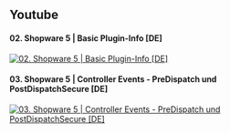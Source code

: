 ## Youtube

#### 02. Shopware 5 | Basic Plugin-Info [DE]

[![02. Shopware 5 | Basic Plugin-Info [DE]](https://i.ytimg.com/vi/j9PoAUt0V6w/hqdefault.jpg)](https://www.youtube.com/watch?v=j9PoAUt0V6w "02. Shopware 5 | Basic Plugin-Info [DE]")

#### 03. Shopware 5 | Controller Events - PreDispatch und PostDispatchSecure [DE]

[![03. Shopware 5 | Controller Events - PreDispatch und PostDispatchSecure [DE]](https://i.ytimg.com/vi/e7o-EhlawHQ/hqdefault.jpg)](https://youtu.be/e7o-EhlawHQ "03. Shopware 5 | Controller Events - PreDispatch und PostDispatchSecure [DE]")
